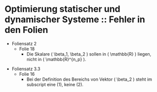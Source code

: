# Optimierung statischer und dynamischer Systeme :: Fehler in den Folien

* Foliensatz 2
    + Folie 18
        * Die Skalare \( \beta_1, \beta_2 \) sollen in \( \mathbb{R} \) liegen, nicht in \( \mathbb{R}^{n_p} \).
- Foliensatz 3.3
    + Folie 16
        * Bei der Definition des Bereichs von Vektor \( \beta_2 \) steht im subscript eine \(1\), keine \(2\).
